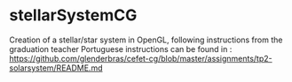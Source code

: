 # stellarSystemCG
Creation of a stellar/star system in OpenGL, following instructions from the graduation teacher
Portuguese instructions can be found in : https://github.com/glenderbras/cefet-cg/blob/master/assignments/tp2-solarsystem/README.md
